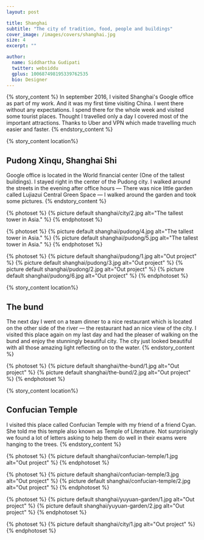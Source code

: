 ```yaml
---
layout: post

title: Shanghai
subtitle: "The city of tradition, food, people and buildings"
cover_image: /images/covers/shanghai.jpg
size: 4
excerpt: ""

author:
  name: Siddhartha Gudipati
  twitter: websiddu
  gplus: 100687498195339762535
  bio: Designer
---
```


{% story_content %}
In september 2016, I visited Shanghai's Google office as part of my work. And it was my first time visiting China. I went there without any expectations. I spend there for the whole week and visited some tourist places. Thought I travelled only a day I covered most of the important attractions. Thanks to Uber and VPN which made travelling much easier and faster.
{% endstory_content %}

{% story_content location%}
## Pudong Xinqu, Shanghai Shi
Google office is located in the World financial center (One of the tallest buildings). I stayed right in the center of the Pudong city. I walked around the streets in the evening after office hours — There was nice little garden called Lujiazui Central Green Space &mdash; I walked around the garden and took some pictures.
{% endstory_content %}

{% photoset %}
  {% picture default shanghai/city/2.jpg alt="The tallest tower in Asia." %}
{% endphotoset %}

{% photoset %}
  {% picture default shanghai/pudong/4.jpg alt="The tallest tower in Asia." %}
  {% picture default shanghai/pudong/5.jpg alt="The tallest tower in Asia." %}
{% endphotoset %}

{% photoset %}
  {% picture default shanghai/pudong/1.jpg alt="Out project" %}
  {% picture default shanghai/pudong/3.jpg alt="Out project" %}
  {% picture default shanghai/pudong/2.jpg alt="Out project" %}
  {% picture default shanghai/pudong/6.jpg alt="Out project" %}
{% endphotoset %}

{% story_content location%}
## The bund
The next day I went on a team dinner to a nice restaurant which is located on the other side of the river &mdash; the restaurant had an nice view of the city. I visited this place again on my last day and had the pleaser of walking on the bund and enjoy the stunningly beautiful city. The city just looked beautiful with all those amazing light reflecting on to the water.
{% endstory_content %}

{% photoset %}
  {% picture default shanghai/the-bund/1.jpg alt="Out project" %}
  {% picture default shanghai/the-bund/2.jpg alt="Out project" %}
{% endphotoset %}

{% story_content location%}
## Confucian Temple
I visited this place called Confucian Temple with my friend of a friend Cyan. She told me this temple also known as Temple of Literature. Not surprisingly we found a lot of letters asking to help them do well in their exams were hanging to the trees.
{% endstory_content %}

{% photoset %}
  {% picture default shanghai/confucian-temple/1.jpg alt="Out project" %}
{% endphotoset %}

{% photoset %}
  {% picture default shanghai/confucian-temple/3.jpg alt="Out project" %}
  {% picture default shanghai/confucian-temple/2.jpg alt="Out project" %}
{% endphotoset %}


{% photoset %}
  {% picture default shanghai/yuyuan-garden/1.jpg alt="Out project" %}
  {% picture default shanghai/yuyuan-garden/2.jpg alt="Out project" %}
{% endphotoset %}

{% photoset %}
  {% picture default shanghai/city/1.jpg alt="Out project" %}
{% endphotoset %}

